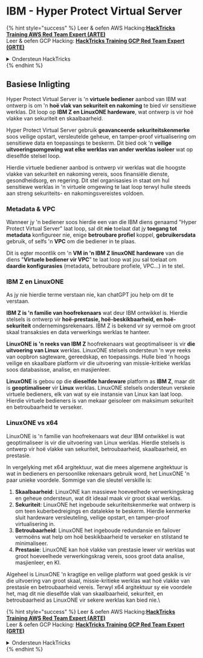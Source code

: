 # IBM - Hyper Protect Virtual Server

{% hint style="success" %}
Leer & oefen AWS Hacking:<img src="../../.gitbook/assets/image (1).png" alt="" data-size="line">[**HackTricks Training AWS Red Team Expert (ARTE)**](https://training.hacktricks.xyz/courses/arte)<img src="../../.gitbook/assets/image (1).png" alt="" data-size="line">\
Leer & oefen GCP Hacking: <img src="../../.gitbook/assets/image (2).png" alt="" data-size="line">[**HackTricks Training GCP Red Team Expert (GRTE)**<img src="../../.gitbook/assets/image (2).png" alt="" data-size="line">](https://training.hacktricks.xyz/courses/grte)

<details>

<summary>Ondersteun HackTricks</summary>

* Kyk na die [**subskripsie planne**](https://github.com/sponsors/carlospolop)!
* **Sluit aan by die** 💬 [**Discord groep**](https://discord.gg/hRep4RUj7f) of die [**telegram groep**](https://t.me/peass) of **volg** ons op **Twitter** 🐦 [**@hacktricks\_live**](https://twitter.com/hacktricks\_live)**.**
* **Deel hacking truuks deur PRs in te dien na die** [**HackTricks**](https://github.com/carlospolop/hacktricks) en [**HackTricks Cloud**](https://github.com/carlospolop/hacktricks-cloud) github repos.

</details>
{% endhint %}

## Basiese Inligting

Hyper Protect Virtual Server is 'n **virtuele bediener** aanbod van IBM wat ontwerp is om 'n **hoë vlak van sekuriteit en nakoming** te bied vir sensitiewe werklas. Dit loop op **IBM Z en LinuxONE hardeware**, wat ontwerp is vir hoë vlakke van sekuriteit en skaalbaarheid.

Hyper Protect Virtual Server gebruik **geavanceerde sekuriteitskenmerke** soos veilige opstart, versleutelde geheue, en tamper-proof virtualisering om sensitiewe data en toepassings te beskerm. Dit bied ook 'n **veilige uitvoeringsomgewing wat elke werklas van ander werklas isoleer** wat op dieselfde stelsel loop.

Hierdie virtuele bediener aanbod is ontwerp vir werklas wat die hoogste vlakke van sekuriteit en nakoming vereis, soos finansiële dienste, gesondheidsorg, en regering. Dit stel organisasies in staat om hul sensitiewe werklas in 'n virtuele omgewing te laat loop terwyl hulle steeds aan streng sekuriteits- en nakomingsvereistes voldoen.

### Metadata & VPC

Wanneer jy 'n bediener soos hierdie een van die IBM diens genaamd "Hyper Protect Virtual Server" laat loop, sal dit **nie** toelaat dat jy **toegang tot metadata** konfigureer nie, enige **betroubare profiel** koppel, **gebruikersdata** gebruik, of selfs 'n **VPC** om die bediener in te plaas.

Dit is egter moontlik om 'n **VM in 'n IBM Z linuxONE hardeware** van die diens "**Virtuele bediener vir VPC**" te laat loop wat jou sal toelaat om **daardie konfigurasies** (metadata, betroubare profiele, VPC...) in te stel.

### IBM Z en LinuxONE

As jy nie hierdie terme verstaan nie, kan chatGPT jou help om dit te verstaan.

**IBM Z is 'n familie van hoofrekenaars** wat deur IBM ontwikkel is. Hierdie stelsels is ontwerp vir **hoë-prestasie, hoë-beskikbaarheid, en hoë-sekuriteit** ondernemingsrekenaars. IBM Z is bekend vir sy vermoë om groot skaal transaksies en data verwerkings werklas te hanteer.

**LinuxONE is 'n reeks van IBM Z** hoofrekenaars wat geoptimaliseer is vir **die uitvoering van Linux** werklas. LinuxONE stelsels ondersteun 'n wye reeks van oopbron sagteware, gereedskap, en toepassings. Hulle bied 'n hoogs veilige en skaalbare platform vir die uitvoering van missie-kritieke werklas soos databasisse, analise, en masjienleer.

**LinuxONE** is gebou op die **dieselfde hardeware** platform as **IBM Z**, maar dit is **geoptimaliseer** vir **Linux** werklas. LinuxONE stelsels ondersteun verskeie virtuele bedieners, elk van wat sy eie instansie van Linux kan laat loop. Hierdie virtuele bedieners is van mekaar geisoleer om maksimum sekuriteit en betroubaarheid te verseker.

### LinuxONE vs x64

LinuxONE is 'n familie van hoofrekenaars wat deur IBM ontwikkel is wat geoptimaliseer is vir die uitvoering van Linux werklas. Hierdie stelsels is ontwerp vir hoë vlakke van sekuriteit, betroubaarheid, skaalbaarheid, en prestasie.

In vergelyking met x64 argitektuur, wat die mees algemene argitektuur is wat in bedieners en persoonlike rekenaars gebruik word, het LinuxONE 'n paar unieke voordele. Sommige van die sleutel verskille is:

1. **Skaalbaarheid**: LinuxONE kan massiewe hoeveelhede verwerkingskrag en geheue ondersteun, wat dit ideaal maak vir groot skaal werklas.
2. **Sekuriteit**: LinuxONE het ingeboude sekuriteitskenmerke wat ontwerp is om teen kuberbedreigings en datalekke te beskerm. Hierdie kenmerke sluit hardeware versleuteling, veilige opstart, en tamper-proof virtualisering in.
3. **Betroubaarheid**: LinuxONE het ingeboude redundansie en failover vermoëns wat help om hoë beskikbaarheid te verseker en stilstand te minimaliseer.
4. **Prestasie**: LinuxONE kan hoë vlakke van prestasie lewer vir werklas wat groot hoeveelhede verwerkingskrag vereis, soos groot data analise, masjienleer, en KI.

Algeheel is LinuxONE 'n kragtige en veilige platform wat goed geskik is vir die uitvoering van groot skaal, missie-kritieke werklas wat hoë vlakke van prestasie en betroubaarheid vereis. Terwyl x64 argitektuur sy eie voordele het, mag dit nie dieselfde vlak van skaalbaarheid, sekuriteit, en betroubaarheid as LinuxONE vir sekere werklas kan bied nie.\\

{% hint style="success" %}
Leer & oefen AWS Hacking:<img src="../../.gitbook/assets/image (1).png" alt="" data-size="line">[**HackTricks Training AWS Red Team Expert (ARTE)**](https://training.hacktricks.xyz/courses/arte)<img src="../../.gitbook/assets/image (1).png" alt="" data-size="line">\
Leer & oefen GCP Hacking: <img src="../../.gitbook/assets/image (2).png" alt="" data-size="line">[**HackTricks Training GCP Red Team Expert (GRTE)**<img src="../../.gitbook/assets/image (2).png" alt="" data-size="line">](https://training.hacktricks.xyz/courses/grte)

<details>

<summary>Ondersteun HackTricks</summary>

* Kyk na die [**subskripsie planne**](https://github.com/sponsors/carlospolop)!
* **Sluit aan by die** 💬 [**Discord groep**](https://discord.gg/hRep4RUj7f) of die [**telegram groep**](https://t.me/peass) of **volg** ons op **Twitter** 🐦 [**@hacktricks\_live**](https://twitter.com/hacktricks\_live)**.**
* **Deel hacking truuks deur PRs in te dien na die** [**HackTricks**](https://github.com/carlospolop/hacktricks) en [**HackTricks Cloud**](https://github.com/carlospolop/hacktricks-cloud) github repos.

</details>
{% endhint %}
